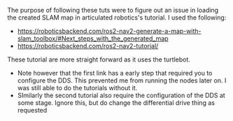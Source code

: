 The purpose of following these tuts were to figure out an issue in loading the created SLAM map in articulated robotics's tutorial. 
I used the following:
- https://roboticsbackend.com/ros2-nav2-generate-a-map-with-slam_toolbox/#Next_steps_with_the_generated_map
- https://roboticsbackend.com/ros2-nav2-tutorial/


These tutorial are more straight forward as it uses the turtlebot. 
- Note however that the first link has a early step that required you to configure the DDS. This prevented me from running the nodes later on.  I was still able to do the tutorials without it.
- SImilarly the second tutorial also require the configuration of the DDS at some stage. Ignore this, but do change the differential drive thing as requested